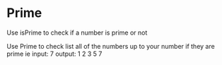 # Prime

Use isPrime to check if a number is prime or not

Use Prime to check list all of the numbers up to your number if they are prime
ie  input: 7
    output: 1
            2
            3
            5
            7
            
